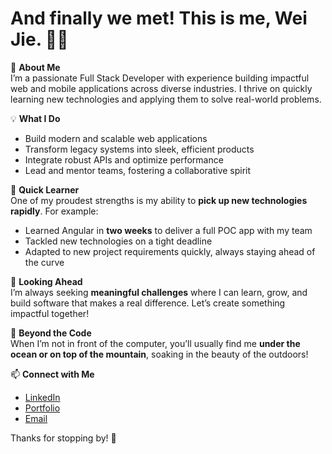 # And finally we met! This is me, Wei Jie. 👋🏽

🚀 **About Me**  
I’m a passionate Full Stack Developer with experience building impactful web and mobile applications across diverse industries. I thrive on quickly learning new technologies and applying them to solve real-world problems.

💡 **What I Do**  
- Build modern and scalable web applications  
- Transform legacy systems into sleek, efficient products  
- Integrate robust APIs and optimize performance  
- Lead and mentor teams, fostering a collaborative spirit

🌱 **Quick Learner**  
One of my proudest strengths is my ability to **pick up new technologies rapidly**. For example:  
- Learned Angular in **two weeks** to deliver a full POC app with my team  
- Tackled new technologies on a tight deadline  
- Adapted to new project requirements quickly, always staying ahead of the curve

🎯 **Looking Ahead**  
I’m always seeking **meaningful challenges** where I can learn, grow, and build software that makes a real difference. Let’s create something impactful together!

🌊 **Beyond the Code**  
When I’m not in front of the computer, you’ll usually find me **under the ocean or on top of the mountain**, soaking in the beauty of the outdoors!

📫 **Connect with Me**  
- [LinkedIn](https://www.linkedin.com/in/chuah-wei-jie-113374191/)  
- [Portfolio](https://portfolio-weijie-dev.vercel.app)  
- [Email](mailto:chuah.weijie@hotmail.com)

Thanks for stopping by! 🌟  
